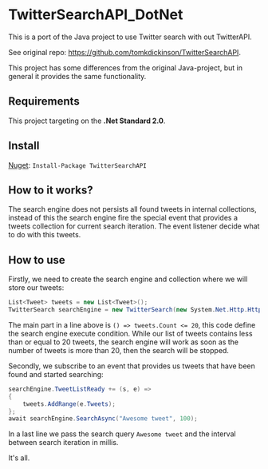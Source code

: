 # TwitterSearchAPI_DotNet

This is a port of the Java project to use Twitter search with out TwitterAPI. 

See original repo: https://github.com/tomkdickinson/TwitterSearchAPI.

This project has some differences from the original Java-project, but in general it provides the same functionality.

## Requirements

This project targeting on the **.Net Standard 2.0**.

## Install

[Nuget](https://www.nuget.org/packages/TwitterSearchAPI): `Install-Package TwitterSearchAPI`

## How to it works?

The search engine does not persists all found tweets in internal collections, 
instead of this the search engine fire the special event that provides a tweets collection 
for current search iteration. The event listener decide what to do with this tweets.

## How to use

Firstly, we need to create the search engine and collection where we will store our tweets:

```C#
List<Tweet> tweets = new List<Tweet>();
TwitterSearch searchEngine = new TwitterSearch(new System.Net.Http.HttpClient(), () => tweets.Count <= 20);
```

The main part in a line above is `() => tweets.Count <= 20`, this code define the search engine execute condition.
While our list of tweets contains less than or equal to 20 tweets, the search engine will work as soon as the number of tweets is more than 20, then the search will be stopped.

Secondly, we subscribe to an event that provides us tweets that have been found and started searching:

```C#
searchEngine.TweetListReady += (s, e) =>
{
    tweets.AddRange(e.Tweets);
};
await searchEngine.SearchAsync("Awesome tweet", 100);
```

In a last line we pass the search query `Awesome tweet` and the interval between search iteration in millis.

It's all.